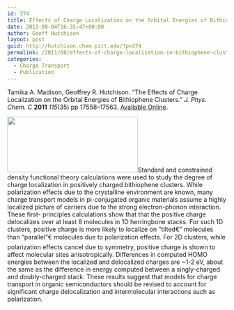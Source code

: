 ```yaml
---
id: 374
title: Effects of Charge Localization on the Orbital Energies of Bithiophene Clusters
date: 2011-08-04T16:35:47+00:00
author: Geoff Hutchison
layout: post
guid: http://hutchison.chem.pitt.edu/?p=374
permalink: /2011/08/effects-of-charge-localization-in-bithiophene-clusters/
categories:
  - Charge Transport
  - Publication
---
```

Tamika A. Madison, Geoffrey R. Hutchison. &#8220;The Effects of Charge Localization on the Orbital Energies of Bithiophene Clusters.&#8221; _J. Phys. Chem. C_ **2011** _115_(35) pp 17558–17563.&nbsp;[Available Online](http://dx.doi.org/10.1021/jp2047085).  
<!--more-->

[<img class="alignleft size-medium wp-image-450" title="ToC Graphic" src="https://i1.wp.com/hutchison.chem.pitt.edu/wordpress/wp-content/uploads/2011/08/jp-2011-047085_0006-300x127.jpg?resize=300%2C127" alt="" width="300" height="127"  data-recalc-dims="1" />](https://i0.wp.com/pre.hutchison.chem.pitt.edu/wordpress/wp-content/uploads/2011/08/jp-2011-047085_0006-e131800029773711.jpeg)Standard and constrained density functional theory calculations were used to study the degree of charge localization in positively charged bithiophene clusters. While polarization effects due to the crystalline environment are known, many charge transport models in pi-conjugated organic materials assume a highly localized picture of carriers due to the strong electron-phonon interaction. These first- principles calculations show that that the positive charge delocalizes over at least 8 molecules in 1D herringbone stacks. For such 1D clusters, positive charge is more likely to localize on &#8220;tilted€&#8221; molecules than &#8220;parallel&#8221;€ molecules due to polarization effects. For 2D clusters, while polarization effects cancel due to symmetry, positive charge is shown to affect molecular sites anisotropically. Differences in computed HOMO energies between the localized and delocalized charges are ~1-2 eV, about the same as the difference in energy computed between a singly-charged and doubly-charged stack. These results suggest that models for charge transport in organic semiconductors should be revised to account for significant charge delocalization and intermolecular interactions such as polarization.